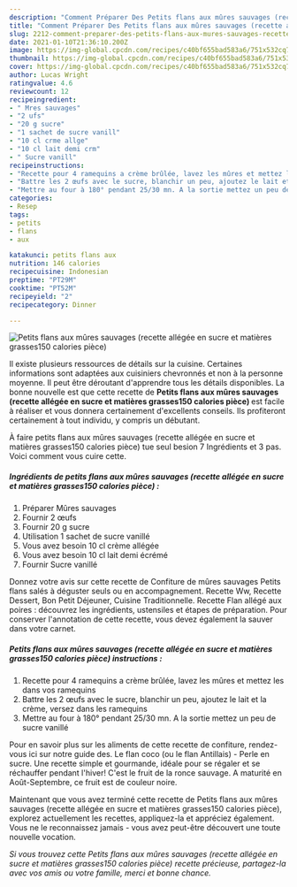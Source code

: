 ```yaml
---
description: "Comment Préparer Des Petits flans aux mûres sauvages (recette allégée en sucre et matières grasses150 calories pièce)"
title: "Comment Préparer Des Petits flans aux mûres sauvages (recette allégée en sucre et matières grasses150 calories pièce)"
slug: 2212-comment-preparer-des-petits-flans-aux-mures-sauvages-recette-allegee-en-sucre-et-matieres-grasses150-calories-piece
date: 2021-01-10T21:36:10.200Z
image: https://img-global.cpcdn.com/recipes/c40bf655bad583a6/751x532cq70/petits-flans-aux-mures-sauvages-recette-allegee-en-sucre-et-matieres-grasses150-calories-piece-photo-principale-de-la-recette.jpg
thumbnail: https://img-global.cpcdn.com/recipes/c40bf655bad583a6/751x532cq70/petits-flans-aux-mures-sauvages-recette-allegee-en-sucre-et-matieres-grasses150-calories-piece-photo-principale-de-la-recette.jpg
cover: https://img-global.cpcdn.com/recipes/c40bf655bad583a6/751x532cq70/petits-flans-aux-mures-sauvages-recette-allegee-en-sucre-et-matieres-grasses150-calories-piece-photo-principale-de-la-recette.jpg
author: Lucas Wright
ratingvalue: 4.6
reviewcount: 12
recipeingredient:
- " Mres sauvages"
- "2 ufs"
- "20 g sucre"
- "1 sachet de sucre vanill"
- "10 cl crme allge"
- "10 cl lait demi crm"
- " Sucre vanill"
recipeinstructions:
- "Recette pour 4 ramequins a crème brûlée, lavez les mûres et mettez les dans vos ramequins"
- "Battre les 2 œufs avec le sucre, blanchir un peu, ajoutez le lait et la crème, versez dans les ramequins"
- "Mettre au four à 180° pendant 25/30 mn. A la sortie mettez un peu de sucre vanillé"
categories:
- Resep
tags:
- petits
- flans
- aux

katakunci: petits flans aux 
nutrition: 146 calories
recipecuisine: Indonesian
preptime: "PT29M"
cooktime: "PT52M"
recipeyield: "2"
recipecategory: Dinner

---
```



![Petits flans aux mûres sauvages (recette allégée en sucre et matières grasses150 calories pièce)](https://img-global.cpcdn.com/recipes/c40bf655bad583a6/751x532cq70/petits-flans-aux-mures-sauvages-recette-allegee-en-sucre-et-matieres-grasses150-calories-piece-photo-principale-de-la-recette.jpg)

Il existe plusieurs ressources de détails sur la cuisine. Certaines informations sont adaptées aux cuisiniers chevronnés et non à la personne moyenne. Il peut être déroutant d'apprendre tous les détails disponibles. La bonne nouvelle est que cette recette de <strong> Petits flans aux mûres sauvages (recette allégée en sucre et matières grasses150 calories pièce) </strong> est facile à réaliser et vous donnera certainement d'excellents conseils. Ils profiteront certainement à tout individu, y compris un débutant.

<!--inarticleads1-->

À faire petits flans aux mûres sauvages (recette allégée en sucre et matières grasses150 calories pièce) tue seul besion 7 Ingrédients et 3 pas. Voici comment vous cuire cette.

##### Ingrédients de petits flans aux mûres sauvages (recette allégée en sucre et matières grasses150 calories pièce) :

1. Préparer  Mûres sauvages
1. Fournir 2 œufs
1. Fournir 20 g sucre
1. Utilisation 1 sachet de sucre vanillé
1. Vous avez besoin 10 cl crème allégée
1. Vous avez besoin 10 cl lait demi écrémé
1. Fournir  Sucre vanillé


Donnez votre avis sur cette recette de Confiture de mûres sauvages Petits flans salés à déguster seuls ou en accompagnement. Recette Ww, Recette Dessert, Bon Petit Déjeuner, Cuisine Traditionnelle. Recette Flan allégé aux poires : découvrez les ingrédients, ustensiles et étapes de préparation. Pour conserver l&#39;annotation de cette recette, vous devez également la sauver dans votre carnet. 

<!--inarticleads2-->

##### Petits flans aux mûres sauvages (recette allégée en sucre et matières grasses150 calories pièce) instructions :

1. Recette pour 4 ramequins a crème brûlée, lavez les mûres et mettez les dans vos ramequins
1. Battre les 2 œufs avec le sucre, blanchir un peu, ajoutez le lait et la crème, versez dans les ramequins
1. Mettre au four à 180° pendant 25/30 mn. A la sortie mettez un peu de sucre vanillé


Pour en savoir plus sur les aliments de cette recette de confiture, rendez-vous ici sur notre guide des. Le flan coco (ou le flan Antillais) - Perle en sucre. Une recette simple et gourmande, idéale pour se régaler et se réchauffer pendant l&#39;hiver! C&#39;est le fruit de la ronce sauvage. A maturité en Août-Septembre, ce fruit est de couleur noire. 

<!--inarticleads1-->

<p>
Maintenant que vous avez terminé cette recette de Petits flans aux mûres sauvages (recette allégée en sucre et matières grasses150 calories pièce), explorez actuellement les recettes, appliquez-la et appréciez également. Vous ne le reconnaissez jamais - vous avez peut-être découvert une toute nouvelle vocation.
</p>

<p>
<i>Si vous trouvez cette Petits flans aux mûres sauvages (recette allégée en sucre et matières grasses150 calories pièce) recette précieuse, partagez-la avec vos amis ou votre famille, merci et bonne chance.</i>
</p>
